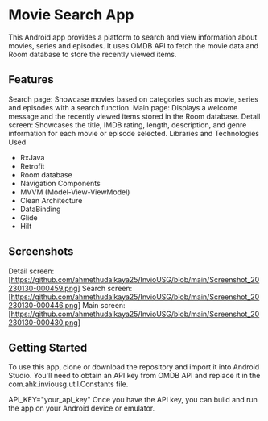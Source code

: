 # Movie Search App
This Android app provides a platform to search and view information about movies, series and episodes. It uses OMDB API to fetch the movie data and Room database to store the recently viewed items.

## Features
Search page: Showcase movies based on categories such as movie, series and episodes with a search function.
Main page: Displays a welcome message and the recently viewed items stored in the Room database.
Detail screen: Showcases the title, IMDB rating, length, description, and genre information for each movie or episode selected.
Libraries and Technologies Used
* RxJava
* Retrofit
* Room database
* Navigation Components
* MVVM (Model-View-ViewModel)
* Clean Architecture
* DataBinding
* Glide
* Hilt
## Screenshots
Detail screen: [https://github.com/ahmethudaikaya25/InvioUSG/blob/main/Screenshot_20230130-000459.png]
Search screen: [https://github.com/ahmethudaikaya25/InvioUSG/blob/main/Screenshot_20230130-000446.png]
Main screen: [https://github.com/ahmethudaikaya25/InvioUSG/blob/main/Screenshot_20230130-000430.png]
## Getting Started
To use this app, clone or download the repository and import it into Android Studio. You'll need to obtain an API key from OMDB API and replace it in the com.ahk.inviousg.util.Constants file.

API_KEY="your_api_key"
Once you have the API key, you can build and run the app on your Android device or emulator.
